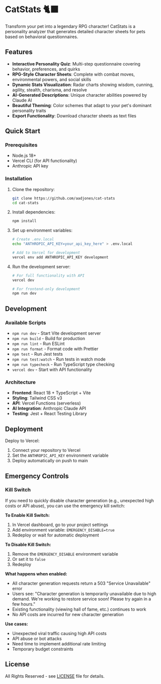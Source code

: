 # CatStats 🐈‍⬛

Transform your pet into a legendary RPG character! CatStats is a personality analyzer that generates detailed character sheets for pets based on behavioral questionnaires.

## Features

- **Interactive Personality Quiz**: Multi-step questionnaire covering behavior, preferences, and quirks
- **RPG-Style Character Sheets**: Complete with combat moves, environmental powers, and social skills
- **Dynamic Stats Visualization**: Radar charts showing wisdom, cunning, agility, stealth, charisma, and resolve
- **AI-Generated Descriptions**: Unique character abilities powered by Claude AI
- **Beautiful Theming**: Color schemes that adapt to your pet's dominant personality traits
- **Export Functionality**: Download character sheets as text files

## Quick Start

### Prerequisites

- Node.js 18+
- Vercel CLI (for API functionality)
- Anthropic API key

### Installation

1. Clone the repository:

   ```bash
   git clone https://github.com/aadjones/cat-stats
   cd cat-stats
   ```

2. Install dependencies:

   ```bash
   npm install
   ```

3. Set up environment variables:

   ```bash
   # Create .env.local
   echo "ANTHROPIC_API_KEY=your_api_key_here" > .env.local

   # Add to Vercel for development
   vercel env add ANTHROPIC_API_KEY development
   ```

4. Run the development server:

   ```bash
   # For full functionality with API
   vercel dev

   # For frontend-only development
   npm run dev
   ```

## Development

### Available Scripts

- `npm run dev` - Start Vite development server
- `npm run build` - Build for production
- `npm run lint` - Run ESLint
- `npm run format` - Format code with Prettier
- `npm test` - Run Jest tests
- `npm run test:watch` - Run tests in watch mode
- `npm run typecheck` - Run TypeScript type checking
- `vercel dev` - Start with API functionality

### Architecture

- **Frontend**: React 18 + TypeScript + Vite
- **Styling**: Tailwind CSS v3
- **API**: Vercel Functions (serverless)
- **AI Integration**: Anthropic Claude API
- **Testing**: Jest + React Testing Library

## Deployment

Deploy to Vercel:

1. Connect your repository to Vercel
2. Set the `ANTHROPIC_API_KEY` environment variable
3. Deploy automatically on push to main

## Emergency Controls

### Kill Switch

If you need to quickly disable character generation (e.g., unexpected high costs or API abuse), you can use the emergency kill switch:

**To Enable Kill Switch:**

1. In Vercel dashboard, go to your project settings
2. Add environment variable: `EMERGENCY_DISABLE=true`
3. Redeploy or wait for automatic deployment

**To Disable Kill Switch:**

1. Remove the `EMERGENCY_DISABLE` environment variable
2. Or set it to `false`
3. Redeploy

**What happens when enabled:**

- All character generation requests return a 503 "Service Unavailable" error
- Users see: "Character generation is temporarily unavailable due to high demand. We're working to restore service soon! Please try again in a few hours."
- Existing functionality (viewing hall of fame, etc.) continues to work
- No API costs are incurred for new character generation

**Use cases:**

- Unexpected viral traffic causing high API costs
- API abuse or bot attacks
- Need time to implement additional rate limiting
- Temporary budget constraints

## License

All Rights Reserved - see [LICENSE](LICENSE) file for details.
